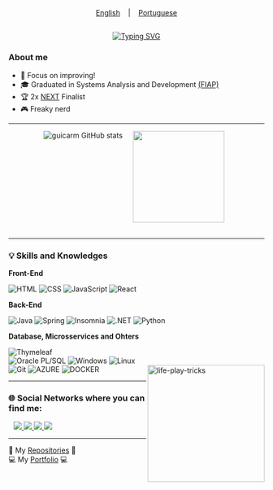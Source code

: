 <div align="center"> 
    <a align="center" href="https://github.com/guicarm/guicarm/blob/main/README.md">English</a> &nbsp;&nbsp;&nbsp;|&nbsp;&nbsp;&nbsp;
    <a align="center" href="https://github.com/guicarm/guicarm/blob/main/README-pt.md">Portuguese</a>
</div>

##

<div align=center>
  <a href="https://git.io/typing-svg"><img src="http://readme-typing-svg.herokuapp.com?font=Roboto&duration=4000&pause=1000&color=FFFFFF&center=true&width=600&lines=🖐️+Hello+Guys!+My+name+is+Guilherme+Carneiro+🐏;👨🏻‍💻+I'm+a+Full+Stack+Developer.+And+a+technology+enjoyer+🚀" alt="Typing SVG"/></a>
</div>

<h3>About me</h3>

- 🎯 Focus on improving!
- 🎓 Graduated in Systems Analysis and Development <a href="https://www.fiap.com.br">(FIAP)</a>
- 🏆 2x [NEXT](https://www.fiap.com.br/next/) Finalist
- 🎮 Freaky nerd

___________________________________________________________________________________________________________________________________________

<div style="display: flex; justify-content: center; align-content: center;">
  <a href="https://github.com/guicarm" style="text-decoration: none; margin-right: 10px;">
    
  <img align="left" src="https://github-readme-stats.vercel.app/api?username=guicarm&show_icons=true&theme=github_dark" alt="guicarm GitHub stats" style="margin-right: 20px;"/>
  <img align="center" height="180em" src="https://github-readme-stats.vercel.app/api/top-langs/?username=guicarm&layout=compact&langs_count=7&theme=github_dark"/>
</div>

<br>

___________________________________________________________________________________________________________________________________________


 <h3>💡 Skills and Knowledges</h3>

**Front-End**

  ![HTML](https://img.shields.io/badge/HTML-orange?style=for-the-badge&logo=HTML5&logoColor=white)
  ![CSS](https://img.shields.io/badge/CSS-blue?style=for-the-badge&logo=CSS3&logoColor=white)
  ![JavaScript](https://img.shields.io/badge/JavaScript-323330?style=for-the-badge&logo=javascript&logoColor=F7DF1E)
  ![React](https://img.shields.io/badge/-React-blue?style=for-the-badge&logo=react&logoColor=white)           
                                                                                                                                    
  
**Back-End**

  ![Java](https://img.shields.io/badge/Java-red?style=for-the-badge&logo=Java&logoColor=white)
  ![Spring](https://img.shields.io/badge/Spring-6DB33F?style=for-the-badge&logo=spring&logoColor=white)
  ![Insomnia](https://img.shields.io/badge/-Insomnia-323330?style=for-the-badge&logo=insomnia&logoColor=007ACC)
  ![.NET](https://img.shields.io/badge/.NET-purple?style=for-the-badge&logo=.NET&logoColor=white)
  ![Python](https://img.shields.io/badge/Python-3776AB?style=for-the-badge&logo=python&logoColor=white)

                                                                                                               
**Database, Microsservices and Ohters**

![Thymeleaf](https://img.shields.io/badge/Thymeleaf-green?style=for-the-badge&logo=Thymeleaf&logoColor=white)                                                                                                                                                   
![Oracle PL/SQL](https://img.shields.io/badge/oracle-red?style=for-the-badge&logo=oracle&logoColor=white)
![Windows](https://img.shields.io/badge/Windows-017AD7?style=for-the-badge&logo=windows&logoColor=white)
![Linux](https://img.shields.io/badge/Linux-grey?style=for-the-badge&logo=linux&logoColor=white)    
![Git](https://img.shields.io/badge/git-white?style=for-the-badge&logo=git&logoColor=orange)
![AZURE](https://img.shields.io/badge/Azure-blue?style=for-the-badge&logo=microsoft&logoColor=blue)
![DOCKER](https://img.shields.io/badge/docker-black?style=for-the-badge&logo=docker&logoColor=blue)
<img align="right" alt="life-play-tricks" height="230" width="230" src="https://i.pinimg.com/originals/76/f4/9b/76f49be8058bf9a399ee40f0061d84b8.gif">

___________________________________________________________________________________________________________________________________________

 <h3>🌐 Social Networks where you can find me:</h3>

<div>
  <a href="https://www.linkedin.com/in/guilherme-matos-189891266/" target="_blank">
      <img src="https://img.shields.io/badge/-LinkedIn-%230077B5?style=for-the-badge&logo=linkedin&logoColor=white" target="_blank">
  </a>
  <a href="https://www.instagram.com/gui_carmv" target="_blank">
      <img src="https://img.shields.io/badge/-Instagram-%23E4405F?style=for-the-badge&logo=instagram&logoColor=white" target="_blank">
  </a>
  <a href="https://portfolio-guilherme-matos.vercel.app">
    <img src="https://img.shields.io/badge/Portfolio%20-%FFFFFF.svg?&style=for-the-badge&logo=Vercel&logoColor=000000&color=FFFFFF" target="_blank"/>
  </a>
  <a href = "mailto:guilhermecarneiromt@gmail.com">
      <img src="https://img.shields.io/badge/-Gmail-%23333?style=for-the-badge&logo=gmail&logoColor=white" target="_blank">
  </a>
</div>

___________________________________________________________________________________________________________________________________________

🔎 My [Repositories](https://github.com/guicarm?tab=repositories) 🔎
<br>
💻 My [Portfolio](https://portfolio-guilherme-matos.vercel.app) 💻
